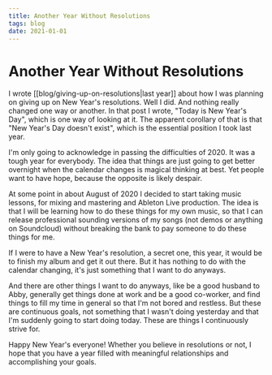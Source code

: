 ```yaml
---
title: Another Year Without Resolutions
tags: blog
date: 2021-01-01
---
```

# Another Year Without Resolutions

I wrote [[blog/giving-up-on-resolutions|last year]] about how I was planning on giving up on New Year's resolutions. Well I did. And nothing really changed one way or another. In that post I wrote, "Today is New Year's Day", which is one way of looking at it. The apparent corollary of that is that "New Year's Day doesn't exist", which is the essential position I took last year.

I'm only going to acknowledge in passing the difficulties of 2020. It was a tough year for everybody. The idea that things are just going to get better overnight when the calendar changes is magical thinking at best. Yet people want to have hope, because the opposite is likely despair.

At some point in about August of 2020 I decided to start taking music lessons, for mixing and mastering and Ableton Live production. The idea is that I will be learning how to do these things for my own music, so that I can release professional sounding versions of my songs (not demos or anything on Soundcloud) without breaking the bank to pay someone to do these things for me.

If I were to have a New Year's resolution, a secret one, this year, it would be to finish my album and get it out there. But it has nothing to do with the calendar changing, it's just something that I want to do anyways.

And there are other things I want to do anyways, like be a good husband to Abby, generally get things done at work and be a good co-worker, and find things to fill my time in general so that I'm not bored and restless. But these are continuous goals, not something that I wasn't doing yesterday and that I'm suddenly going to start doing today. These are things I continuously strive for.

Happy New Year's everyone! Whether you believe in resolutions or not, I hope that you have a year filled with meaningful relationships and accomplishing your goals.